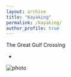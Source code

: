 ```yaml
---
layout: archive
title: "Kayaking"
permalink: /kayaking/
author_profile: true
---
```


The Great Gulf Crossing

  * 

![photo](/images/BKG_english_001.jpg)
